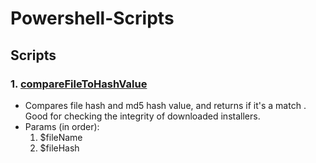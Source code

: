 # Powershell-Scripts

## Scripts

### 1. [compareFileToHashValue](https://github.com/RiseAgainst9192/Powershell-Scripts/blob/master/compareFileToHashValue.ps1)

- Compares file hash and md5 hash value, and returns if it's a match . Good for checking the integrity of downloaded installers.
- Params (in order):
  1. $fileName
  2. $fileHash